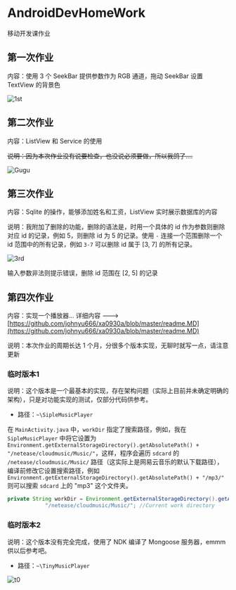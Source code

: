 # AndroidDevHomeWork
移动开发课作业

## 第一次作业
内容：使用 3 个 SeekBar 提供参数作为 RGB 通道，拖动 SeekBar 设置 TextView 的背景色



![1st](https://res.cloudinary.com/evidence0john/image/upload/v1538392799/ADHW/1st.png)

## 第二次作业
内容：ListView 和 Service 的使用

~~说明：因为本次作业没有说要检查，也没说必须要做，所以我鸽了....~~

![Gugu](https://res.cloudinary.com/evidence0john/image/upload/v1538146418/ADHW/timg.jpg)

## 第三次作业
内容：Sqlite 的操作，能够添加姓名和工资，ListView 实时展示数据库的内容

说明：我附加了删除的功能，删除的语法是，时用一个具体的 id 作为参数则删除对应 id 的记录，例如 5，则删除 id 为 5 的记录。使用 `-` 连接一个范围删除一个 id 范围中的所有记录，例如 `3-7` 可以删除 id 属于 [3, 7] 的所有记录。

![3rd](https://res.cloudinary.com/evidence0john/image/upload/v1538392800/ADHW/3nd.png)

输入参数非法则提示错误，删除 id 范围在 [2, 5] 的记录

## 第四次作业
内容：实现一个播放器...
详细内容 ---> [https://github.com/johnyu666/xa0930a/blob/master/readme.MD](https://github.com/johnyu666/xa0930a/blob/master/readme.MD)

说明：本次作业的周期长达 1 个月，分很多个版本实现，无聊时就写一点，请注意更新

### 临时版本1

说明：这个版本是一个最基本的实现，存在架构问题（实际上目前并未确定明确的架构），只是对功能实现的测试，仅部分代码供参考。
* 路径：`~\SipleMusicPlayer`

在 `MainActivity.java` 中，`workDir` 指定了搜索路径，例如，我在 `SipleMusicPlayer` 中将它设置为 `Environment.getExternalStorageDirectory().getAbsolutePath() + "/netease/cloudmusic/Music/"`，这样，程序会遍历 `sdcard` 的 `/netease/cloudmusic/Music/` 路径（这实际上是网易云音乐的默认下载路径），编译前修改它设置搜索路径，例如 `Environment.getExternalStorageDirectory().getAbsolutePath() + "/mp3/"` 则可以搜索 `sdcard` 上的 "mp3" 这个文件夹。

```java
private String workDir = Environment.getExternalStorageDirectory().getAbsolutePath() +
            "/netease/cloudmusic/Music/"; //Current work directory
```

### 临时版本2

说明：这个版本没有完全完成，使用了 NDK 编译了 Mongoose 服务器，emmm 供以后参考吧。
* 路径：`~\TinyMusicPlayer`

![t0](https://res.cloudinary.com/evidence0john/image/upload/v1541247530/ADHW/t0.jpg)